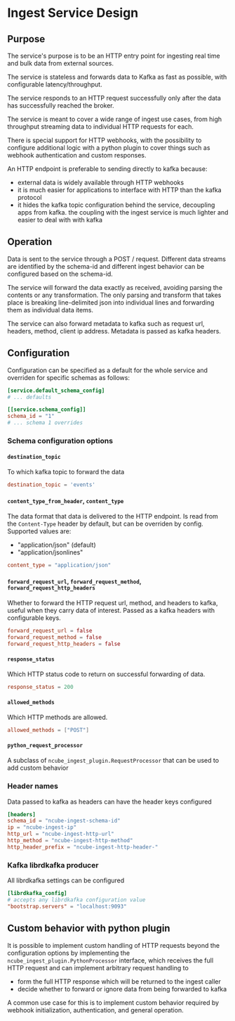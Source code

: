 # Ingest Service Design

## Purpose

The service's purpose is to be an HTTP entry point for ingesting real time and bulk data from
external sources.

The service is stateless and forwards data to Kafka as fast as possible, with configurable
latency/throughput.

The service responds to an HTTP request successfully only after the data has successfully
reached the broker.

The service is meant to cover a wide range of ingest use cases, from high throughput streaming
data to individual HTTP requests for each.

There is special support for HTTP webhooks, with the possibility to configure additional
logic with a python plugin to cover things such as webhook authentication and custom
responses.

An HTTP endpoint is preferable to sending directly to kafka because:
* external data is widely available through HTTP webhooks
* it is much easier for applications to interface with HTTP than the kafka protocol
* it hides the kafka topic configuration behind the service, decoupling apps from kafka. the
  coupling with the ingest service is much lighter and easier to deal with with kafka

## Operation

Data is sent to the service through a POST /<schema-id> request. Different data streams
are identified by the schema-id and different ingest behavior can be configured based on the
schema-id.

The service will forward the data exactly as received, avoiding parsing the contents or any
transformation. The only parsing and transform that takes place is breaking line-delimited json
into individual lines and forwarding them as individual data items. 

The service can also forward metadata to kafka such as request url, headers, method, client ip
address. Metadata is passed as kafka headers.

## Configuration

Configuration can be specified as a default for the whole service and overriden for specific
schemas as follows:

```toml
[service.default_schema_config]
# ... defaults

[[service.schema_config]]
schema_id = "1"
# ... schema 1 overrides
```

### Schema configuration options

#### `destination_topic`

To which kafka topic to forward the data

```toml
destination_topic = 'events'
```

#### `content_type_from_header`, `content_type`

The data format that data is delivered to the HTTP endpoint. Is read from the `Content-Type`
header by default, but can be overriden by config. Supported values are:
* "application/json" (default)
* "application/jsonlines"

```toml
content_type = "application/json"
```

#### `forward_request_url`, `forward_request_method`, `forward_request_http_headers`

Whether to forward the HTTP request url, method, and headers to kafka, useful when they carry
data of interest. Passed as a kafka headers with configurable keys.

```toml
forward_request_url = false
forward_request_method = false
forward_request_http_headers = false
```

#### `response_status`

Which HTTP status code to return on successful forwarding of data.

```toml
response_status = 200
```

#### `allowed_methods`

Which HTTP methods are allowed.

```toml
allowed_methods = ["POST"]
```

#### `python_request_processor`

A subclass of `ncube_ingest_plugin.RequestProcessor` that can be used to add custom behavior

### Header names

Data passed to kafka as headers can have the header keys configured

```toml
[headers]
schema_id = "ncube-ingest-schema-id"
ip = "ncube-ingest-ip"
http_url = "ncube-ingest-http-url"
http_method = "ncube-ingest-http-method"
http_header_prefix = "ncube-ingest-http-header-"
```

### Kafka librdkafka producer

All librdkafka settings can be configured

```toml
[librdkafka_config]
# accepts any librdkafka configuration value
"bootstrap.servers" = "localhost:9093"
```

## Custom behavior with python plugin

It is possible to implement custom handling of HTTP requests beyond the configuration
options by implementing the `ncube_ingest_plugin.PythonProcessor` interface, which
receives the full HTTP request and can implement arbitrary request handling to 
* form the full HTTP response which will be returned to the ingest caller
* decide whether to forward or ignore data from being forwarded to kafka

A common use case for this is to implement custom behavior required by webhook initialization,
authentication, and general operation.
